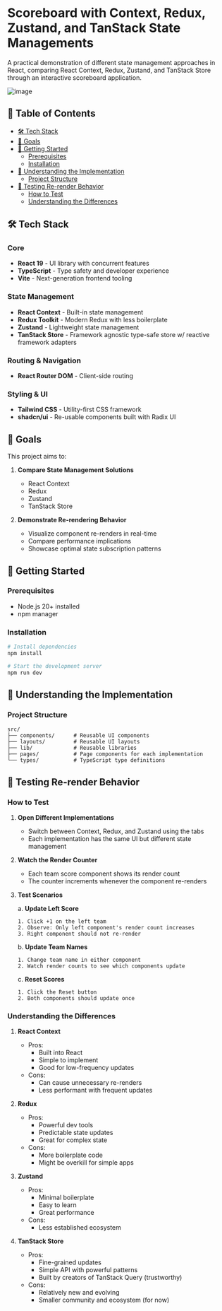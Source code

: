# Scoreboard with Context, Redux, Zustand, and TanStack State Managements

A practical demonstration of different state management approaches in React, comparing React Context, Redux, Zustand, and TanStack Store through an interactive scoreboard application.

![image](https://github.com/user-attachments/assets/582684e5-13f1-4de8-a5ee-e1a3e662bf62)

## 📑 Table of Contents

- [🛠️ Tech Stack](#%EF%B8%8F-tech-stack)
- [🎯 Goals](#-goals)
- [🚀 Getting Started](#-getting-started)
  - [Prerequisites](#prerequisites)
  - [Installation](#installation)
- [📖 Understanding the Implementation](#-understanding-the-implementation)
  - [Project Structure](#project-structure)
- [🧪 Testing Re-render Behavior](#-testing-re-render-behavior)
  - [How to Test](#how-to-test)
  - [Understanding the Differences](#understanding-the-differences)

## 🛠️ Tech Stack

### Core

- **React 19** - UI library with concurrent features
- **TypeScript** - Type safety and developer experience
- **Vite** - Next-generation frontend tooling

### State Management

- **React Context** - Built-in state management
- **Redux Toolkit** - Modern Redux with less boilerplate
- **Zustand** - Lightweight state management
- **TanStack Store** - Framework agnostic type-safe store w/ reactive framework adapters

### Routing & Navigation

- **React Router DOM** - Client-side routing

### Styling & UI

- **Tailwind CSS** - Utility-first CSS framework
- **shadcn/ui** - Re-usable components built with Radix UI

## 🎯 Goals

This project aims to:

1. **Compare State Management Solutions**

   - React Context
   - Redux
   - Zustand
   - TanStack Store

2. **Demonstrate Re-rendering Behavior**
   - Visualize component re-renders in real-time
   - Compare performance implications
   - Showcase optimal state subscription patterns

## 🚀 Getting Started

### Prerequisites

- Node.js 20+ installed
- npm manager

### Installation

```bash
# Install dependencies
npm install

# Start the development server
npm run dev
```

## 📖 Understanding the Implementation

### Project Structure

```
src/
├── components/      # Reusable UI components
├── layouts/         # Reusable UI layouts
├── lib/             # Reusable libraries
├── pages/           # Page components for each implementation
└── types/           # TypeScript type definitions
```

## 🧪 Testing Re-render Behavior

### How to Test

1. **Open Different Implementations**

   - Switch between Context, Redux, and Zustand using the tabs
   - Each implementation has the same UI but different state management

2. **Watch the Render Counter**

   - Each team score component shows its render count
   - The counter increments whenever the component re-renders

3. **Test Scenarios**

   a. **Update Left Score**

   ```
   1. Click +1 on the left team
   2. Observe: Only left component's render count increases
   3. Right component should not re-render
   ```

   b. **Update Team Names**

   ```
   1. Change team name in either component
   2. Watch render counts to see which components update
   ```

   c. **Reset Scores**

   ```
   1. Click the Reset button
   2. Both components should update once
   ```

### Understanding the Differences

1. **React Context**

   - Pros:
     - Built into React
     - Simple to implement
     - Good for low-frequency updates
   - Cons:
     - Can cause unnecessary re-renders
     - Less performant with frequent updates

2. **Redux**

   - Pros:
     - Powerful dev tools
     - Predictable state updates
     - Great for complex state
   - Cons:
     - More boilerplate code
     - Might be overkill for simple apps

3. **Zustand**

   - Pros:
     - Minimal boilerplate
     - Easy to learn
     - Great performance
   - Cons:
     - Less established ecosystem

4. **TanStack Store**

   - Pros:
     - Fine-grained updates
     - Simple API with powerful patterns
     - Built by creators of TanStack Query (trustworthy)
   - Cons:
     - Relatively new and evolving
     - Smaller community and ecosystem (for now)
